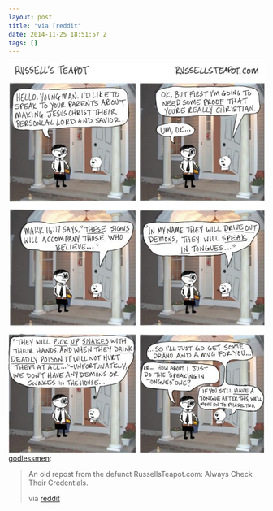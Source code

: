 ```yaml
---
layout: post
title: "via [reddit"
date: 2014-11-25 18:51:57 Z
tags: []
---
```

![](/media/2014/11/103568839114.jpg)
[godlessmen](http://godlessmen.tumblr.com/post/103565308487/an-old-repost-from-the-defunct-russellsteapot-com):

> An old repost from the defunct RussellsTeapot.com: Always Check Their Credentials.
> 
> via [reddit](http://www.reddit.com/r/atheism/comments/2narcd/an_old_repost_from_the_defunct_russellsteapotcom/)
